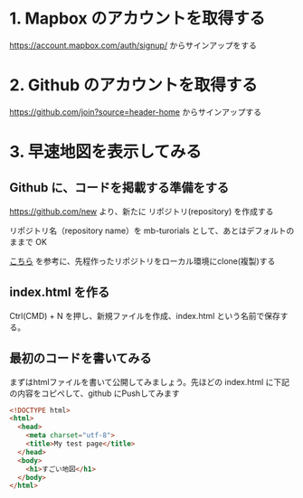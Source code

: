 # 1. Mapbox のアカウントを取得する

https://account.mapbox.com/auth/signup/ からサインアップをする

# 2. Github のアカウントを取得する

https://github.com/join?source=header-home からサインアップする

# 3. 早速地図を表示してみる

## Github に、コードを掲載する準備をする

https://github.com/new より、新たに リポジトリ(repository) を作成する

リポジトリ名（repository name）を mb-turorials として、あとはデフォルトのままで OK

[こちら](https://qiita.com/elu_jaune/items/eb354558d0dc39add152) を参考に、先程作ったリポジトリをローカル環境にclone(複製)する

## index.html を作る

Ctrl(CMD) + N を押し、新規ファイルを作成、index.html という名前で保存する。

## 最初のコードを書いてみる

まずはhtmlファイルを書いて公開してみましょう。先ほどの index.html に下記の内容をコピペして、github にPushしてみます

```html
<!DOCTYPE html>
<html>
  <head>
    <meta charset="utf-8">
    <title>My test page</title>
  </head>
  <body>
    <h1>すごい地図</h1>
  </body>
</html>
```

